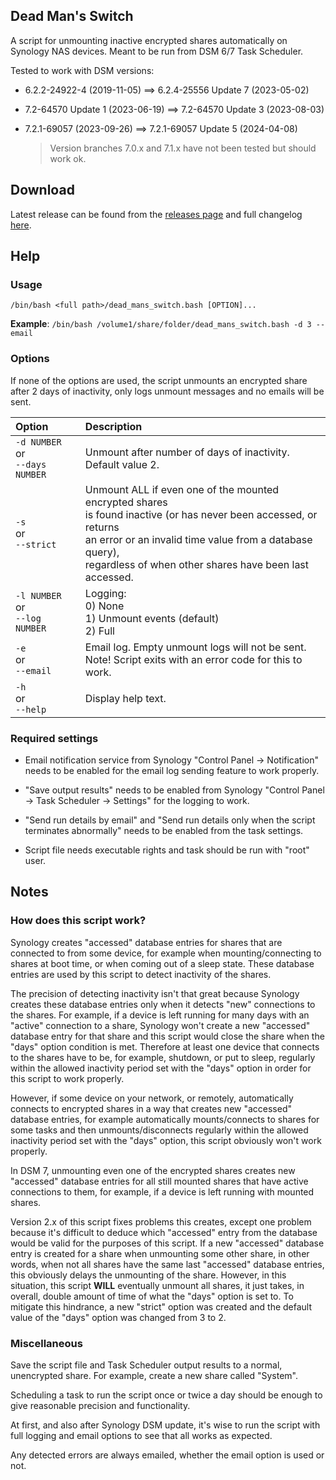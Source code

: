 ## Dead Man's Switch

A script for unmounting inactive encrypted shares automatically on Synology NAS devices. Meant to be run from DSM 6/7 Task Scheduler.

Tested to work with DSM versions:
- 6.2.2-24922-4 (2019-11-05) ==> 6.2.4-25556 Update 7 (2023-05-02)
- 7.2-64570 Update 1 (2023-06-19) ==> 7.2-64570 Update 3 (2023-08-03)
- 7.2.1-69057 (2023-09-26) ==> 7.2.1-69057 Update 5 (2024-04-08)

  > Version branches 7.0.x and 7.1.x have not been tested but should work ok.


## Download

Latest release can be found from the [releases page](https://github.com/Perkolator/dead-mans-switch/releases) and full changelog [here](https://github.com/Perkolator/dead-mans-switch/blob/master/CHANGELOG.md).


## Help

### Usage

`/bin/bash <full path>/dead_mans_switch.bash [OPTION]...`

**Example**: `/bin/bash /volume1/share/folder/dead_mans_switch.bash -d 3 --email`


### Options

If none of the options are used, the script unmounts an encrypted share after 2 days of inactivity, only logs unmount messages and no emails will be sent.

Option | Description
:----- |:-----------
`-d NUMBER` <br />or <br />`--days NUMBER` | Unmount after number of days of inactivity. <br />Default value 2.
`-s`  <br />or <br /> `--strict` | Unmount ALL if even one of the mounted encrypted shares <br />is found inactive (or has never been accessed, or returns <br />an error or an invalid time value from a database query), <br />regardless of when other shares have been last accessed.
`-l NUMBER` <br />or <br />`--log NUMBER` | Logging: <br />0) None <br />1) Unmount events (default) <br />2) Full
`-e` <br />or <br />`--email` | Email log. Empty unmount logs will not be sent. <br />Note! Script exits with an error code for this to work.
`-h` <br />or <br />`--help` | Display help text.


### Required settings

- Email notification service from Synology "Control Panel -> Notification" needs to be enabled for the email log sending feature to work properly.

- "Save output results" needs to be enabled from Synology "Control Panel -> Task Scheduler -> Settings" for the logging to work.

- "Send run details by email" and "Send run details only when the script terminates abnormally" needs to be enabled from the task settings.

- Script file needs executable rights and task should be run with "root" user.


## Notes

### How does this script work?

Synology creates "accessed" database entries for shares that are connected to from some device, for example when mounting/connecting to shares at boot time, or when coming out of a sleep state. These database entries are used by this script to detect inactivity of the shares.

The precision of detecting inactivity isn't that great because Synology creates these database entries only when it detects "new" connections to the shares. For example, if a device is left running for many days with an "active" connection to a share, Synology won't create a new "accessed" database entry for that share and this script would close the share when the "days" option condition is met. Therefore at least one device that connects to the shares have to be, for example, shutdown, or put to sleep, regularly within the allowed inactivity period set with the "days" option in order for this script to work properly.

However, if some device on your network, or remotely, automatically connects to encrypted shares in a way that creates new "accessed" database entries, for example automatically mounts/connects to shares for some tasks and then unmounts/disconnects regularly within the allowed inactivity period set with the "days" option, this script obviously won't work properly.

In DSM 7, unmounting even one of the encrypted shares creates new "accessed" database entries for all still mounted shares that have active connections to them, for example, if a device is left running with mounted shares.

Version 2.x of this script fixes problems this creates, except one problem because it's difficult to deduce which "accessed" entry from the database would be valid for the purposes of this script. If a new "accessed" database entry is created for a share when unmounting some other share, in other words, when not all shares have the same last "accessed" database entries, this obviously delays the unmounting of the share. However, in this situation, this script **WILL** eventually unmount all shares, it just takes, in overall, double amount of time of what the "days" option is set to. To mitigate this hindrance, a new "strict" option was created and the default value of the "days" option was changed from 3 to 2.


### Miscellaneous

Save the script file and Task Scheduler output results to a normal, unencrypted share. For example, create a new share called "System".

Scheduling a task to run the script once or twice a day should be enough to give reasonable precision and functionality.

At first, and also after Synology DSM update, it's wise to run the script with full logging and email options to see that all works as expected.

Any detected errors are always emailed, whether the email option is used or not.

